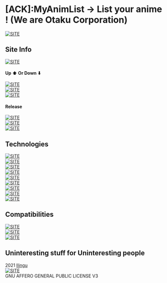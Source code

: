 # [ACK]:MyAnimList -> List your anime ! (We are Otaku Corporation)

[![SITE](https://forthebadge.com/images/badges/check-it-out.svg)](https://myanimchecker.netlify.app)

<!-- [![SITE](https://img.shields.io/discord/823815537138073610.svg?label=Discord&logo=Discord&colorB=7289da&style=for-the-badge)](https://www.youtube.com/watch?v=BsIa_LKojJI) -->

## Site Info

[![SITE](https://img.shields.io/maintenance/yes/2021?style=for-the-badge)](https://myanimchecker.netlify.app/)

#### Up ⬆ Or Down ⬇

[![SITE](https://img.shields.io/website-up-down-green-red/https/myanimchecker.netlify.app.svg?style=for-the-badge)](https://myanimchecker.netlify.app/)  
[![SITE](https://img.shields.io/netlify/034816b9-c9d3-4fd5-800f-2b4ba804bcfc?style=for-the-badge)](https://www.netlify.com/)  
[![SITE](https://forthebadge.com/images/badges/contains-17-coffee-cups.svg)](https://www.youtube.com/watch?v=BsIa_LKojJI)

#### Release

[![SITE](https://img.shields.io/badge/ACK%20release-LTS%201%20%CE%B26%20F1%20N1-blue?style=for-the-badge)](https://myanimchecker.netlify.app/Settings)  
[![SITE](https://img.shields.io/badge/MCK%20release-%CE%B22-blue?style=for-the-badge)](https://myanimchecker.netlify.app/Settings)  
[![SITE](https://img.shields.io/badge/Project%20Version-LTS%201.2.1-blue?style=for-the-badge)](https://myanimchecker.netlify.app/Settings)

## Technologies

[![SITE](https://img.shields.io/badge/dependencies-up%20to%20date-green?style=for-the-badge)](https://www.npmjs.com/)  
[![SITE](https://img.shields.io/static/v1?label=MADE%20WITH&message=REACT&color=61DBFB&style=for-the-badge)](https://reactjs.org/)  
[![SITE](https://forthebadge.com/images/badges/made-with-javascript.svg)](https://developer.mozilla.org/fr/docs/Web/JavaScript)  
[![SITE](https://forthebadge.com/images/badges/built-with-swag.svg)](https://www.youtube.com/watch?v=BsIa_LKojJI)  
[![SITE](https://forthebadge.com/images/badges/uses-html.svg)](https://developer.mozilla.org/fr/docs/Web/HTML)  
[![SITE](https://forthebadge.com/images/badges/uses-css.svg)](https://developer.mozilla.org/fr/docs/Web/CSS)  
[![SITE](https://forthebadge.com/images/badges/uses-js.svg)](https://developer.mozilla.org/fr/docs/Web/JavaScript)  
[![SITE](https://forthebadge.com/images/badges/validated-html5.svg)](https://www.w3schools.com/html/)  
[![SITE](https://forthebadge.com/images/badges/uses-brains.svg)](https://www.youtube.com/watch?v=BsIa_LKojJI)

## Compatibilities

[![SITE](https://img.shields.io/static/v1?label=Compatibility%20With&message=ALL&color=C13B3A&style=for-the-badge)](https://myanimchecker.netlify.app/)  
[![SITE](https://forthebadge.com/images/badges/compatibility-club-penguin.svg)](https://www.youtube.com/watch?v=BsIa_LKojJI)  
[![SITE](https://forthebadge.com/images/badges/compatibility-ie-6.svg)](https://www.youtube.com/watch?v=BsIa_LKojJI)

## Uninteresting stuff for Uninteresting people

2021 [Ilingu](https://github.com/Ilingu)  
[![SITE](https://camo.githubusercontent.com/c917c2ec3ee2436b2b29d756c450401e6435df7857662e6f1c6db4c38e1f96fd/68747470733a2f2f696d672e736869656c64732e696f2f62616467652f4c6963656e73652d47504c25323076332d79656c6c6f772e737667)](https://github.com/Ilingu/ANIMCHECKER/blob/master/LICENSE)  
GNU AFFERO GENERAL PUBLIC LICENSE V3
